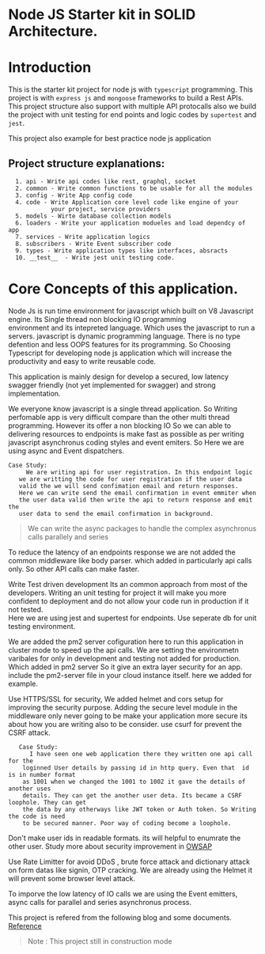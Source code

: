 # Node JS Starter kit in SOLID Architecture.
  
# Introduction
  
   This is the starter kit project for node js  with `typescript` 
 programming. This project is with `express js` and `mongoose` frameworks to 
 build a  Rest APIs. This project structure also support with multiple API
 protocalls also we build the project with unit testing for end points and
 logic codes by `supertest` and `jest`.
 
 This project also example for best practice  node js application
 
 ## Project structure explanations:
  
      1. api - Write api codes like rest, graphql, socket
      2. common - Write common functions to be usable for all the modules 
      3. config - Write App config code
      4. code - Write Application core level code like engine of your 
                your project, service providers 
      5. models - Wirte database collection models
      6. loaders - Write your application modueles and load dependcy of app
      7. services - Write application logics
      8. subscribers - Write Event subscriber code
      9. types - Write application types like interfaces, absracts
      10. __test__  - Write jest unit testing code. 
 
 # Core Concepts of this application.
    
   Node Js is run time environment for javascript which built on
   V8 Javascript engine. Its Single thread non blocking IO programming  
   environment and its intepreted language. Which uses the javascript to 
   run a servers. javascript is dynamic programming language. There is no
   type defention and less OOPS features for its programming. So Choosing
   Typescript for developing node js application which will increase the 
   productivity and easy to write reusable code.
   
   This application is mainly design for develop a secured, low latency 
   swagger friendly (not yet implemented for swagger)  and strong implementation.
   
   We everyone know javascript is a single thread application. So Writing
   perfomable app is very difficult compare than the other multi thread 
   programming. However its offer a non blocking IO So we can able to 
   delivering resources to endpoints is make fast as possible as per writing
   javascript asynchronus coding styles and event emiters. So Here we are using
   async and Event dispatchers. 
   
    Case Study:
         We are writing api for user registration. In this endpoint logic 
       we are writting the code for user registration if the user data 
       valid the we will send confimation email and return responses. 
       Here we can write send the email confirmation in event emmiter when 
       the user data valid then write the api to return response and emit the
       user data to send the email confirmation in background.  
       
   > We can write the async packages to handle the complex asynchronus calls parallely and series
     
   To reduce the latency of an endpoints response  we are not added the
   common middleware like body parser. which added in particularly api calls
   only. So other API calls can make faster.
   
   Write Test driven development Its an common approach from most of the
   developers. Writing an unit testing for project it will make you more confident
   to deployment and do not allow your code run in production if it not tested.   
   Here we are using jest and supertest for endpoints. Use seperate db for unit 
   testing environment.
  
   We are added the pm2 server cofiguration here to run this application in 
   cluster mode to speed up the api calls. We are setting the environmetn varibales
   for only in development and testing not added for production. Which added in pm2 server
   So it give an extra layer security for an app. include the pm2-server
   file in your cloud instance itself. here we added for example.    
 
   Use HTTPS/SSL for security, We added helmet and cors setup for improving the 
   security purpose. Adding the secure level module in the middleware only never
   going to be make your application more secure its about how you are writing also
   to be consider. use csurf for prevent the CSRF attack. 
   
       Case Study:
          I have seen one web application there they written one api call for the 
        loginned User details by passing id in http query. Even that  id is in number format
        as 1001 when we changed the 1001 to 1002 it gave the details of another uses
        details. They can get the another user deta. Its became a CSRF loophole. They can get
        the data by any otherways like JWT token or Auth token. So Writing the code is need
        to be secured manner. Poor way of coding become a loophole.
        
   Don't make user ids in readable formats. its will helpful to enumrate  the other user. Study more
   about security improvement in [OWSAP](https://www.owasp.org/index.php/Web_Application_Security_Testing_Cheat_Sheet.)   
   
   Use Rate Limitter for avoid DDoS , brute force attack and dictionary attack on form datas like signin, OTP cracking. 
   We are already using the Helmet it will prevent some browser level attack.
    
   To imporve the low latency of IO calls we are using the Event emitters, async calls for 
   parallel and series asynchronus process.  
     
     
    
This project is refered from the following blog and some documents. 
[Reference](https://dev.to/santypk4/bulletproof-node-js-project-architecture-4epf) 

 > Note : This project still in construction mode


